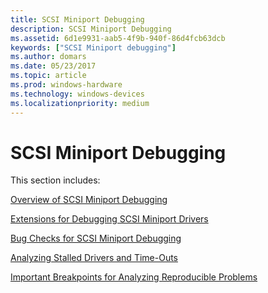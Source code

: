 ```yaml
---
title: SCSI Miniport Debugging
description: SCSI Miniport Debugging
ms.assetid: 6d1e9931-aab5-4f9b-940f-86d4fcb63dcb
keywords: ["SCSI Miniport debugging"]
ms.author: domars
ms.date: 05/23/2017
ms.topic: article
ms.prod: windows-hardware
ms.technology: windows-devices
ms.localizationpriority: medium
---
```


# SCSI Miniport Debugging


This section includes:

[Overview of SCSI Miniport Debugging](overview-of-scsi-miniport-debugging.md)

[Extensions for Debugging SCSI Miniport Drivers](extensions-for-debugging-scsi-miniport-drivers.md)

[Bug Checks for SCSI Miniport Debugging](bug-checks-for-scsi-miniport-debugging.md)

[Analyzing Stalled Drivers and Time-Outs](analyzing-stalled-drivers-and-time-outs.md)

[Important Breakpoints for Analyzing Reproducible Problems](important-breakpoints-for-analyzing-reproducible-problems.md)

 

 





